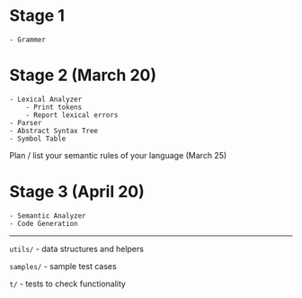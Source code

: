 Stage 1
========
	- Grammer

Stage 2 (March 20)
========
	- Lexical Analyzer
		- Print tokens
		- Report lexical errors
	- Parser
	- Abstract Syntax Tree
	- Symbol Table

Plan / list your semantic rules of your language (March 25)

Stage 3 (April 20)
========
	- Semantic Analyzer
	- Code Generation

----

`utils/`
	- data structures and helpers

`samples/`
	- sample test cases

`t/`
	- tests to check functionality